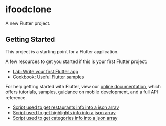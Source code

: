 # ifoodclone

A new Flutter project.

## Getting Started

This project is a starting point for a Flutter application.

A few resources to get you started if this is your first Flutter project:

- [Lab: Write your first Flutter app](https://flutter.dev/docs/get-started/codelab)
- [Cookbook: Useful Flutter samples](https://flutter.dev/docs/cookbook)

For help getting started with Flutter, view our
[online documentation](https://flutter.dev/docs), which offers tutorials,
samples, guidance on mobile development, and a full API reference.

- [Script used to get restaurants info into a json array](./getRestaurantInfo.js)
- [Script used to get highlights info into a json array](./getHighlightsInfo.js)
- [Script used to get categories info into a json array](./getCategoriesInfo.js)